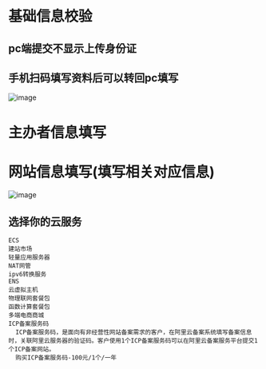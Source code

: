 # 基础信息校验
  ## pc端提交不显示上传身份证
  ## 手机扫码填写资料后可以转回pc填写
  ![image](https://user-images.githubusercontent.com/105910804/218046282-dd2c804a-4764-4d7e-81bf-2b07579c30d8.png)
  
# 主办者信息填写

# 网站信息填写(填写相关对应信息)
  ![image](https://user-images.githubusercontent.com/105910804/218247392-984a9d9b-c915-456d-a1e9-006b10de9907.png)
  ## 选择你的云服务
    ECS
    建站市场
    轻量应用服务器
    NAT网管
    ipv6转换服务
    ENS
    云虚拟主机
    物理联网套餐包
    函数计算套餐包
    多端电商商城
    ICP备案服务码
      ICP备案服务码，是面向有非经营性网站备案需求的客户，在阿里云备案系统填写备案信息时，关联阿里云服务器的验证码。客户使用1个ICP备案服务码可以在阿里云备案服务平台提交1个ICP备案网站。
      购买ICP备案服务码-100元/1个/一年
        

  
    
